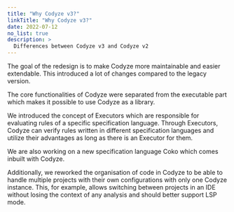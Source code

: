 ```yaml
---
title: "Why Codyze v3?"
linkTitle: "Why Codyze v3?"
date: 2022-07-12
no_list: true
description: >
  Differences between Codyze v3 and Codyze v2
---
```

The goal of the redesign is to make Codyze more maintainable and easier extendable.
This introduced a lot of changes compared to the legacy version.

The core functionalities of Codyze were separated from the executable part which makes it possible to use Codyze as a library.

We introduced the concept of Executors which are responsible for evaluating rules of a specific specification language.
Through Executors, Codyze can verify rules written in different specification languages and utilize their advantages as long as there is an Executor for them.

We are also working on a new specification language Coko which comes inbuilt with Codyze.

Additionally, we reworked the organisation of code in Codyze to be able to handle multiple projects with their own configurations with only one Codyze instance.
This, for example, allows switching between projects in an IDE without losing the context of any analysis and should better support LSP mode.
